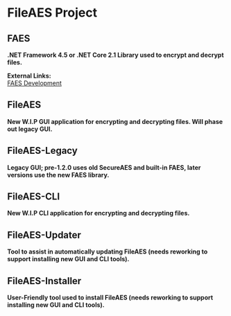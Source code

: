 # FileAES Project

## FAES
**.NET Framework 4.5 or .NET Core 2.1 Library used to encrypt and decrypt files.**

**External Links:**  
[FAES Development](https://trello.com/b/MzXitLMc/fileaes-faes "FAES Trello")

## FileAES
**New W.I.P GUI application for encrypting and decrypting files. Will phase out legacy GUI.**

## FileAES-Legacy
**Legacy GUI; pre-1.2.0 uses old SecureAES and built-in FAES, later versions use the new FAES library.**

## FileAES-CLI
**New W.I.P CLI application for encrypting and decrypting files.**

## FileAES-Updater
**Tool to assist in automatically updating FileAES (needs reworking to support installing new GUI and CLI tools).**

## FileAES-Installer
**User-Friendly tool used to install FileAES (needs reworking to support installing new GUI and CLI tools).**

